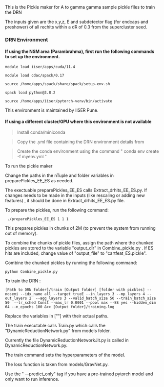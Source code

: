 This is the Pickle maker for A to gamma gamma sample pickle files to train the DRN

The inputs given are the x,y,z, E and subdetector flag (for endcaps and preshower) of all rechits within a dR of 0.3 from the supercluster seed.

### DRN Environment 

#### If using the NSM area (Parambrahma), first run the following commands to set up the environment.

```
module load iiser/apps/cuda/11.4 

module load cdac/spack/0.17

source /home/apps/spack/share/spack/setup-env.sh

spack load python@3.8.2

source /home/apps/iiser/pytorch-venv/bin/activate

```
This environment is maintained by IISER Pune.

#### If using a different cluster/GPU where this environment is not available

> Install conda/miniconda

> Copy the .yml file containing the DRN environment details from 

> Create the conda environment using the command  " conda env create -f myenv.yml "


To run the pickle maker 

Change the paths in the nTuple and folder variables in preparePickles_EE_ES as needed.

The exectuable preparePickles_EE_ES calls Extract_drhits_EE_ES.py. If changes needs to be made in the inputs (like rescaling or adding new features) , it should be done in Extract_drhits_EE_ES.py file.

To prepare the pickles, run the following command:

```
 ./preparePickles_EE_ES 1 1 1

```

This prepares pickles in chunks of 2M (to prevent the system from running out of memory).

To combine the chunks of pickle files, assign the path where the chunked pickles are stored to the variable "output_dir"  in Combine_pickle.py . If ES hits are included, change value of "output_file" to "cartfeat_ES.pickle".

Combine the chunked pickles by running the following command:

```
python Combine_pickle.py

```

To train the DRN :

```
[Path to DRN folder]/train [Output folder] [folder with pickles] --nosemi --idx_name all --target trueE --in_layers 3 --mp_layers 4 --out_layers 2  --agg_layers 3 --valid_batch_size 50 --train_batch_size 50  --lr_sched Const --max_lr 0.0001 --pool max --ES yes --hidden_dim 64 --n_epochs 100 &>> [Output folder]/training.log

```

Replace the variables in [""] with their actual paths.

The train executable calls Train.py which calls the "DynamicReductionNetwork.py" from models folder.

Currently the file  DynamicReductionNetworkJit.py is called in DynamicReductionNetwork.py.

The train command sets the hyperparameters of the model.

The loss function is taken from models/GravNet.py.

Use the " --predict_only" tag if you have a pre-trained pytorch model and only want to run inference.


